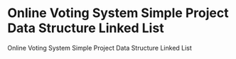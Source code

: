 # Online Voting System Simple Project Data Structure Linked List
 Online Voting System Simple Project Data Structure Linked List
